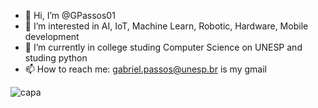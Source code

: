 - 👋 Hi, I’m @GPassos01
- 👀 I’m interested in AI, IoT, Machine Learn, Robotic, Hardware, Mobile development
- 🌱 I’m currently in college studing Computer Science on UNESP and studing python
- 📫 How to reach me: gabriel.passos@unesp.br is my gmail

![capa](https://user-images.githubusercontent.com/86278340/202033823-ff646e6c-842f-4d54-8431-4a2538a53ec2.jpg)

<!---
GPassos01/GPassos01 is a ✨ special ✨ repository because its `README.md` (this file) appears on your GitHub profile.
You can click the Preview link to take a look at your changes.
--->
